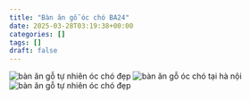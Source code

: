```yaml
---
title: "Bàn ăn gỗ óc chó BA24"
date: 2025-03-28T03:19:38+00:00
categories: []
tags: []
draft: false
---
```

![bàn ăn gỗ tự nhiên óc chó đẹp](/img/ban-an/ba24/ban-an-go-oc-cho-ba24-1.webp)
![bàn ăn gỗ óc chó tại hà nội](/img/ban-an/ba24/ban-an-go-oc-cho-ba24-2.webp)
![bàn ăn gỗ tự nhiên óc chó đẹp](/img/ban-an/ba24/ban-an-go-oc-cho-ba24-3.webp)